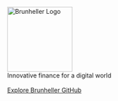 <br />
<div align="left">
  <a href="https://brunheller.com">
    <picture>
      <source 
        media="(prefers-color-scheme: dark)" 
        srcset="https://github.com/user-attachments/assets/8d9ad6e2-3df7-435f-a1a2-63a99164b7fc" width="150" 
        alt="Brunheller Logo">
      <img src="https://github.com/user-attachments/assets/bd7c7174-6936-4651-855c-d45fe0d31dfb" width="150" 
      alt="Brunheller Logo">
    </picture>
  </a>
</div>
<div align="left">
  Innovative finance for a digital world
  <br /><br />
  <a href="https://github.com/brunheller" target="_blank">Explore Brunheller GitHub</a>
</div>
<br />